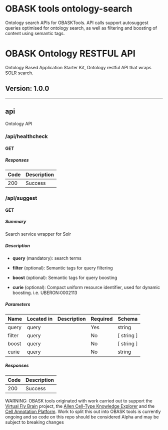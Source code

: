 # OBASK tools ontology-search

Ontology search APIs for OBASKTools.  API calls support autosuggest queries optimised for ontology search, as well as filtering and boosting of content using semantic tags.  
  
  

# OBASK Ontology RESTFUL API
Ontology Based Application Starter Kit, Ontology restful API that wraps SOLR search.

## Version: 1.0.0

---
## api
Ontology API

### /api/healthcheck

#### GET
##### Responses

| Code | Description |
| ---- | ----------- |
| 200 | Success |

### /api/suggest

#### GET
##### Summary

Search service wrapper for Solr

##### Description

* <b>query</b> (mandatory): search terms

* <b>filter</b> (optional): Semantic tags for query filtering

* <b>boost</b> (optional): Semantic tags for query boosting

* <b>curie</b> (optional): Compact uniform resource identifier, used for dynamic boosting. i.e. UBERON:0002113

##### Parameters

| Name | Located in | Description | Required | Schema |
| ---- | ---------- | ----------- | -------- | ------ |
| query | query |  | Yes | string |
| filter | query |  | No | [ string ] |
| boost | query |  | No | [ string ] |
| curie | query |  | No | string |

##### Responses

| Code | Description |
| ---- | ----------- |
| 200 | Success |
   
WARNING: OBASK tools originated with work carried out to support the [Virtual Fly Brain](virtualflybrain.org) project, the [Allen Cell-Type Knowledge Explorer](https://knowledge.brain-map.org/celltypes) and the [Cell Annotation Platform](celltype.info). Work to split this out into OBASK tools is currently ongoing and so code on this repo should be considered Alpha and may be subject to breaking changes
